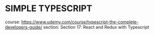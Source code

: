 # SIMPLE TYPESCRIPT
course: https://www.udemy.com/course/typescript-the-complete-developers-guide/
section: Section 17: React and Redux with Typescript
